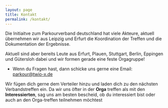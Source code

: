 ```yaml
---
layout: page
title: Kontakt
permalink: /kontakt/
---
```


Die Initiaitve zum Parkourverband deutschland hat viele Akteure,
aktuell übernehmen wir aus Leipzig und Erfurt die Koordination der Treffen und die Dokumentation der Ergebnisse.

Aktuell sind aber bereits Leute aus Erfurt, Plauen, Stuttgart, Berlin, Eppingen und Gütersloh dabei und wir formen gerade eine feste Orgagruppe!

- Wenn du Fragen hast, dann schicke uns gerne eine Email: parkour@twio-x.de

Wir fügen dich gerne dem Verteiler hinzu und laden dich zu den nächsten Verbandstreffen ein. Da wir uns öfter in der **Orga** treffen als mit den **Interessierten**, sag uns am besten bescheid, ob du interessiert bist oder auch an den Orga-treffen teilnehmen möchtest
